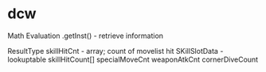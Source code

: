 # dcw
Math Evaluation
.getInst() - retrieve information

ResultType
skillHitCnt - array; count of movelist hit
  SKillSlotData - lookuptable skillHitCount[]
specialMoveCnt
weaponAtkCnt
cornerDiveCount


